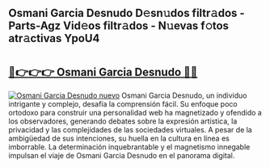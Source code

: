 ## Osmani Garcia Desnudo D𝚎sn𝚞dos filtr𝚊dos - Parts-Agz Vid𝚎os filtr𝚊dos - N𝚞evas f𝚘tos atr𝚊ctivas YpoU4

# <h2><a href="http://mb3pezw.tromn.icu/?c=Osmani+Garcia+Desnudo">🔗👉👉👉 Osmani Garcia Desnudo 🔗🔗</a></h2>

[![Osmani Garcia Desnudo nuevo](https://i.imgur.com/pEAQMta.gif)](http://mb3pezw.tromn.icu/?c=Osmani+Garcia+Desnudo)
Osmani Garcia Desnudo, un individuo intrigante y complejo, desafía la comprensión fácil. Su enfoque poco ortodoxo para construir una personalidad web ha magnetizado y ofendido a los observadores, generando debates sobre la expresión artística, la privacidad y las complejidades de las sociedades virtuales. A pesar de la ambigüedad de sus intenciones, su huella en la cultura en línea es imborrable. La determinación inquebrantable y el magnetismo innegable impulsan el viaje de Osmani Garcia Desnudo en el panorama digital.
